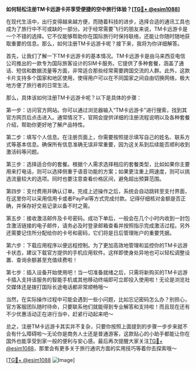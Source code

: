 **如何轻松注册TM卡远游卡并享受便捷的空中旅行体验？[[TG💪+ @esim1088](https://t.me/s/esim1088)]**

在现代生活中，出行变得越来越方便，而随着科技的进步，选择合适的通讯工具也成为了旅行中不可或缺的一部分。对于经常需要飞行的朋友来说，TM卡远游卡是一个不错的选择。它不仅能够帮助你在国际旅行时保持联络，还能让你随时随地获取重要的信息。那么，如何注册TM卡远游卡呢？接下来，我将为你详细解答。

首先，让我们了解一下TM卡远游卡的基本情况。TM卡远游卡是由马来西亚电信公司推出的一款专为国际旅客设计的SIM卡服务。它提供了多种套餐，涵盖了通话、短信和数据流量等方面，非常适合那些经常需要跨国交流的人群。此外，这款卡片支持多个国家和地区使用，使得用户可以在不同国家之间自由切换网络，极大地方便了旅行者的日常生活。

那么，具体该如何注册TM卡远游卡呢？以下是具体的步骤：

第一步：访问官方网站。你可以通过浏览器输入“TM卡远游卡”进行搜索，找到其官方网页后点击进入。通常情况下，官网会提供详细的注册流程说明以及各种套餐介绍，帮助你更好地了解产品特性。

第二步：填写个人信息。在注册页面上，你需要按照提示填写自己的姓名、联系方式等基本信息。确保所有信息准确无误非常重要，因为这关系到后续能否顺利收到激活码等问题。

第三步：选择适合你的套餐。根据个人需求选择相应的套餐类型，比如如果你主要用来打电话，则可以选择侧重于语音功能的方案；如果更注重上网速度，则可以挑选流量较大的选项。同时也要注意查看价格区间，避免超出预算范围。

第四步：支付费用并确认订单。完成上述操作之后，系统会自动跳转至支付界面，在这里你可以采用信用卡或者PayPal等方式完成付款。记得仔细核对金额是否正确，并保存好交易记录以备不时之需。

第五步：接收激活邮件及卡号密码。成功下单后，一般会在几个小时内收到一封包含激活链接的电子邮件，请务必及时登录邮箱查看并按照指示完成激活过程。另外还需要记住所分配给你的卡号和密码，它们将是日后管理账户的重要凭据。

第六步：下载应用程序以便远程控制。为了更加高效地管理和监控你的TM卡远游卡状态，建议下载官方提供的手机应用软件。这样即使身处异地也可以轻松调整设置、查询余额甚至充值续费啦！

第七步：插入设备开始使用吧！当一切准备就绪之后，只需将新购买的TM卡远游卡插入支持该服务的智能手机或其他移动终端即可立即投入使用啦！无论是浏览社交媒体还是拨打国际长途电话都非常顺畅哦～

当然，在实际操作过程中可能会遇到一些小问题，比如忘记密码怎么办？别担心，官方客服团队随时待命，只要联系他们就能得到专业解答和支持啦！而且现在还有不少优惠活动正在进行当中，赶紧行动起来吧～

总之，注册TM卡远游卡其实并不复杂，只要你按照上面提到的步骤一步步来就不会有什么障碍啦～无论你是商务人士还是普通游客，这款贴心的小助手都能让你在国外也能享受到家一般的便利与安心感。最后再次提醒大家关注[TG💪+ @esim1088](https://t.me/s/esim1088)，那里会有更多关于旅行通讯方面的实用技巧等着你去探索哦～

[[TG💪+ @esim1088](https://t.me/s/esim1088) ![Image](https://i.postimg.cc/4NQfJmqS/Snipaste-2025-05-13-00-14-12.png)]